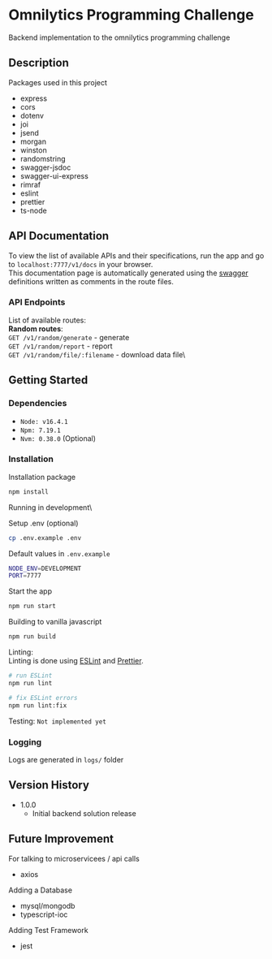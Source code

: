 # Omnilytics Programming Challenge

Backend implementation to the omnilytics programming challenge

## Description

Packages used in this project

- express
- cors
- dotenv
- joi
- jsend
- morgan
- winston
- randomstring
- swagger-jsdoc
- swagger-ui-express
- rimraf
- eslint
- prettier
- ts-node

## API Documentation

To view the list of available APIs and their specifications, run the app and go to `localhost:7777/v1/docs` in your browser.\
This documentation page is automatically generated using the [swagger](https://swagger.io/) definitions written as comments in the route files.

### API Endpoints

List of available routes:\
**Random routes**:\
`GET /v1/random/generate` - generate\
`GET /v1/random/report` - report\
`GET /v1/random/file/:filename` - download data file\

## Getting Started

### Dependencies

- `Node: v16.4.1`
- `Npm: 7.19.1`
- `Nvm: 0.38.0` (Optional)

### Installation

Installation package

```bash
npm install
```

Running in development\

Setup .env (optional)

```bash
cp .env.example .env
```

Default values in `.env.example`

```bash
NODE_ENV=DEVELOPMENT
PORT=7777
```

Start the app

```bash
npm run start
```

Building to vanilla javascript

```bash
npm run build
```

Linting:\
Linting is done using [ESLint](https://eslint.org/) and [Prettier](https://prettier.io).

```bash
# run ESLint
npm run lint

# fix ESLint errors
npm run lint:fix
```

Testing: `Not implemented yet`

### Logging

Logs are generated in `logs/` folder

## Version History

- 1.0.0
  - Initial backend solution release

## Future Improvement

For talking to microservicees / api calls

- axios

Adding a Database

- mysql/mongodb
- typescript-ioc

Adding Test Framework

- jest
